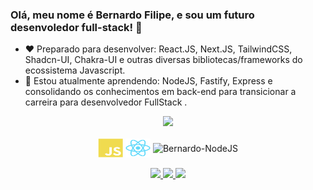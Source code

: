 ### Olá, meu nome é Bernardo Filipe, e sou um futuro desenvoledor full-stack! 👋
- ❤️ Preparado para desenvolver: React.JS, Next.JS, TailwindCSS, Shadcn-UI, Chakra-UI e outras diversas bibliotecas/frameworks do ecossistema Javascript.
- 🌱 Estou atualmente aprendendo: NodeJS, Fastify, Express e consolidando os conhecimentos em back-end para transicionar a carreira para desenvolvedor FullStack .

<div align='center'>
<img height="180em" src="https://github-readme-stats.vercel.app/api?username=bernardofofg&show_icons=true&theme=gotham"/>
</div>

  <div style="display: inline_block" align="center"><br>
  <img align="center" alt="Bernardo-Js" height="30" width="40" src="https://raw.githubusercontent.com/devicons/devicon/master/icons/javascript/javascript-plain.svg">
  <img align="center" alt="Bernardo-React" height="30" width="40" src="https://raw.githubusercontent.com/devicons/devicon/master/icons/react/react-original.svg">
  <img align="center" alt="Bernardo-NodeJS" height="30" width="40" src="https://cdn.jsdelivr.net/gh/devicons/devicon/icons/nodejs/nodejs-original.svg" />
</div>
  <br>
<div align="center">
  <a href="https://instagram.com/BernardoFOFG" target="_blank">
    <img src="https://img.shields.io/badge/-Instagram-%23E4405F?style=for-the-badge&logo=instagram&logoColor=white" target="_blank">
  </a> 
  <a href = "mailto:bernardofofg@gmail.com">
    <img src="https://img.shields.io/badge/-Gmail-%23333?style=for-the-badge&logo=gmail&logoColor=white" target="_blank">
  </a>
  <a href="https://www.linkedin.com/in/bernardofofg" target="_blank">
    <img src="https://img.shields.io/badge/-LinkedIn-%230077B5?style=for-the-badge&logo=linkedin&logoColor=white" target="_blank">
  </a>
  </div>
